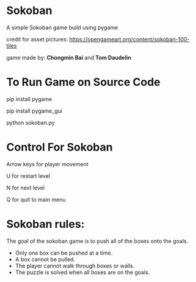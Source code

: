 # Sokoban
A simple Sokoban game build using pygame

credit for asset pictures: https://opengameart.org/content/sokoban-100-tiles

game made by: **Chongmin Bai** and **Tom Daudelin**

# To Run Game on Source Code
pip install pygame

pip install pygame_gui

python sokoban.py


# Control For Sokoban

Arrow keys for player movement

U for restart level 

N for next level 

Q for quit to main menu 


# Sokoban rules:

The goal of the sokoban game is to push all of the boxes onto the goals.

* Only one box can be pushed at a time.
* A box cannot be pulled.
* The player cannot walk through boxes or walls.
* The puzzle is solved when all boxes are on the goals.